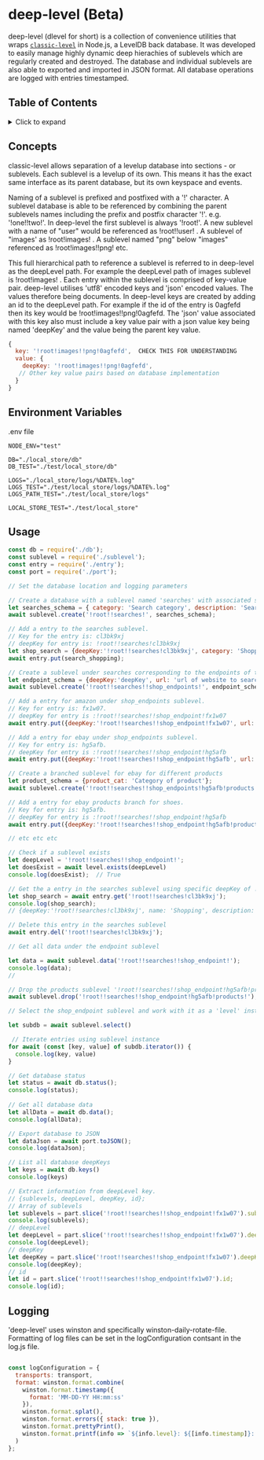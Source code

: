 # deep-level (Beta)

deep-level (dlevel for short) is a collection of convenience utilities that wraps [`classic-level`](https://github.com/Level/classic-level) in Node.js, a LevelDB back database.  It was developed to easily manage highly dynamic deep hierachies of sublevels which are regularly created and destroyed. The database and individual sublevels are also able to exported and imported in JSON format. All database operations are logged with entries timestamped.


## Table of Contents

<details><summary>Click to expand</summary>

- [deep-level (Beta)](#deep-level-beta)
  - [Table of Contents](#table-of-contents)
  - [Concepts](#concepts)
  - [Environment Variables](#environment-variables)
  - [Usage](#usage)
  - [Logging](#logging)

</details>

## Concepts
classic-level allows separation of a levelup database into sections - or sublevels.    Each sublevel is a levelup of its own. This means it has the exact same interface as its parent database, but its own keyspace and events. 

Naming of a sublevel is prefixed and postfixed with a '!' character. A sublevel database is able to be referenced by combining the parent sublevels names including the prefix and postfix character '!'.   e.g. '!one!!two!'.  In deep-level the first sublevel is always '!root!'. A new sublevel with a name of "user" would be referenced as !root!!user! .   A sublevel of "images' as !root!images! .  A sublevel named "png" below "images" referenced as !root!images!!png! etc.  

This full hierarchical path to reference a sublevel is referred to in deep-level as the deepLevel path.  For example the deepLevel path of images sublevel is !root!images! . Each entry within the sublevel is comprised of key-value pair. deep-level utilises 'utf8' encoded keys and 'json' encoded values. The values therefore being documents. In deep-level keys are created by adding an id to the deepLevel path. For example if the id of the entry is 0agfefd then its key would be !root!images!!png!0agfefd. The 'json' value associated with this key also must include a key value pair with a json value key being named 'deepKey' and the value being the parent key value.  

 ```js
 {
   key: '!root!images!!png!0agfefd',  CHECK THIS FOR UNDERSTANDING
   value: {
     deepKey: '!root!images!!png!0agfefd',
    // Other key value pairs based on database implementation
   }
}
```

## Environment Variables
.env file 
```
NODE_ENV="test"

DB="./local_store/db"
DB_TEST="./test/local_store/db"

LOGS="./local_store/logs/%DATE%.log"
LOGS_TEST="./test/local_store/logs/%DATE%.log"
LOGS_PATH_TEST="./test/local_store/logs"

LOCAL_STORE_TEST="./test/local_store"
```

## Usage

```js
const db = require('./db');
const sublevel = require('./sublevel');
const entry = require('./entry');
const port = require('./port');

// Set the database location and logging parameters

// Create a database with a sublevel named 'searches' with associated schema. Schema 'deepKey' and 'timestamp' added by default
let searches_schema = { category: 'Search category', description: 'Search description', logo: 'base64 encoded logo icon'};
await sublevel.create('!root!!searches!', searches_schema);

// Add a entry to the searches sublevel.  
// Key for the entry is: cl3bk9xj
// deepKey for entry is: !root!!searches!cl3bk9xj
let shop_search = {deepKey:'!root!!searches!cl3bk9xj', category: 'Shopping', description: 'Black Friday shopping specials', logo: 'shoppingbase64logo'};
await entry.put(search_shopping);

// Create a sublevel under searches corresponding to the endpoints of the websites to search 
let endpoint_schema = {deepKey:'deepKey', url: 'url of website to search'};
await sublevel.create('!root!!searches!!shop_endpoints!', endpoint_schema);

// Add a entry for amazon under shop_endpoints sublevel. 
// Key for entry is: fx1w07.
// deepKey for entry is :!root!!searches!!shop_endpoint!fx1w07
await entry.put({deepKey:'!root!!searches!!shop_endpoint!fx1w07', url: 'www.amazon.com'});

// Add a entry for ebay under shop_endpoints sublevel. 
// Key for entry is: hg5afb.
// deepKey for entry is :!root!!searches!!shop_endpoint!hg5afb
await entry.put({deepKey:'!root!!searches!!shop_endpoint!hg5afb', url: 'www.ebay.com'});

// Create a branched sublevel for ebay for different products
let product_schema = {product_cat: 'Category of product'};
await sublevel.create('!root!!searches!!shop_endpoints!hg5afb!products', product_schema);

// Add a entry for ebay products branch for shoes. 
// Key for entry is: hg5afb.
// deepKey for entry is :!root!!searches!!shop_endpoint!hg5afb
await entry.put({deepKey:'!root!!searches!!shop_endpoint!hg5afb!products!shoes', product_cat: 'shoes'});

// etc etc etc

// Check if a sublevel exists
let deepLevel = '!root!!searches!!shop_endpoint!';
let doesExist = await level.exists(deepLevel)
console.log(doesExist);  // True

// Get the a entry in the searches sublevel using specific deepKey of !root!!searches!cl3bk9xj
let shop_search = await entry.get('!root!!searches!cl3bk9xj');
console.log(shop_search);
// {deepKey:'!root!!searches!cl3bk9xj', name: 'Shopping', description: 'Black Friday shopping specials', logo: 'shoppingbase64logo', timestamp:1651586054268}

// Delete this entry in the searches sublevel 
await entry.del('!root!!searches!cl3bk9xj');

// Get all data under the endpoint sublevel

let data = await sublevel.data('!root!!searches!!shop_endpoint!');
console.log(data);
//

// Drop the products sublevel '!root!!searches!!shop_endpoint!hg5afb!products! 
await sublevel.drop('!root!!searches!!shop_endpoint!hg5afb!products!');

// Select the shop_endpoint sublevel and work with it as a 'level' instance

let subdb = await sublevel.select()

 // Iterate entries using sublevel instance
for await (const [key, value] of subdb.iterator()) {
  console.log(key, value) 
}

// Get database status
let status = await db.status();
console.log(status);
 
// Get all database data
let allData = await db.data();
console.log(allData);

// Export database to JSON
let dataJson = await port.toJSON();
console.log(dataJson);

// List all database deepKeys
let keys = await db.keys()
console.log(keys)

// Extract information from deepLevel key.
// {sublevels, deepLevel, deepKey, id};
// Array of sublevels
let sublevels = part.slice('!root!!searches!!shop_endpoint!fx1w07').sublevels;
console.log(sublevels);
// deepLevel
let deepLevel = part.slice('!root!!searches!!shop_endpoint!fx1w07').deepLevel;
console.log(deepLevel);
// deepKey
let deepKey = part.slice('!root!!searches!!shop_endpoint!fx1w07').deepKey;
console.log(deepKey);
// id
let id = part.slice('!root!!searches!!shop_endpoint!fx1w07').id;
console.log(id);

```

## Logging

'deep-level' uses winston and specifically winston-daily-rotate-file.  Formatting of log files can be set in the logConfiguration contsant in the log.js file.

```js 

const logConfiguration = {
  transports: transport,
  format: winston.format.combine(
    winston.format.timestamp({
      format: 'MM-DD-YY HH:mm:ss'
    }),
    winston.format.splat(),
    winston.format.errors({ stack: true }),
    winston.format.prettyPrint(),
    winston.format.printf(info => `${info.level}: ${[info.timestamp]}: log: ${info.message}`),
  )
};

```



